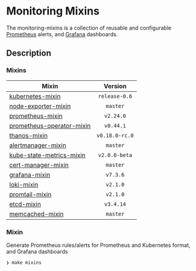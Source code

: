 # Monitoring Mixins

The monitoring-mixins is a collection of reusable and configurable
[Prometheus](https://prometheus.io/) alerts, and [Grafana](https://grafana.com)
dashboards.

## Description

### Mixins

| Mixin | Version |
|-------|:-------:|
| [kubernetes-mixin](https://monitoring.mixins.dev/kubernetes) | `release-0.6` |
| [node-exporter-mixin](https://monitoring.mixins.dev/node-exporter) | `master` | 
| [prometheus-mixin](https://monitoring.mixins.dev/prometheus) | `v2.24.0` |
| [prometheus-operator-mixin](https://monitoring.mixins.dev/prometheus-operator) | `v0.44.1` |
| [thanos-mixin](https://monitoring.mixins.dev/thanos) | `v0.18.0-rc.0` |
| [alertmanager-mixin](https://monitoring.mixins.dev/alertmanager) | `master` | 
| [kube-state-metrics-mixin](https://monitoring.mixins.dev/kube-state-metrics) | `v2.0.0-beta` |
| [cert-manager-mixin](https://monitoring.mixins.dev/cert-manager) | `master` |
| [grafana-mixin](https://github.com/grafana/grafana/tree/master/grafana-mixin) | `v7.3.6` |
| [loki-mixin](https://github.com/grafana/loki/tree/master/production/loki-mixin) | `v2.1.0`  |
| [promtail-mixin](https://monitoring.mixins.dev/promtail) | `v2.1.0` |
| [etcd-mixin](https://github.com/etcd-io/etcd/tree/master/Documentation/etcd-mixin) | `v3.4.14` |
| [memcached-mixin](https://monitoring.mixins.dev/memcached) | `master` |

### Mixin

Generate Prometheus rules/alerts for Prometheus and Kubernetes format, and Grafana dashboards

```shell
❯ make mixins
```
